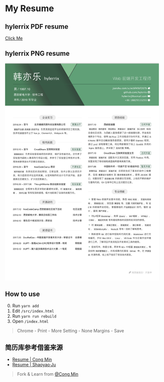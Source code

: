 # My Resume

## hylerrix PDF resume

[Click Me](./resume.pdf)

## hylerrix PNG resume

![Click Me](./resume.png)

## How to use

0. Run `yarn add`
1. Edit `/src/index.html`
2. Run `yarn run rebuild`
3. Open `/index.html`

> Chrome - Print - More Setting - None Margins - Save

## 简历库参考借鉴来源

- [Resume | Cong Min](http://resume.congm.in/)
- [Resume | Shaoyao·Ju](https://up.shaoyaoju.org/)

> Fork & Learn from [@Cong Min](https://congm.in)
